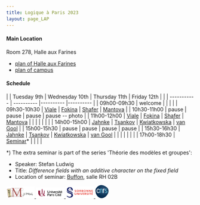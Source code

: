 ```yaml
---
title: Logique à Paris 2023
layout: page_LAP
---
```

#### Main Location
Room 278, Halle aux Farines
- [plan of Halle aux Farines][HAF]
- [plan of campus][campus]

#### Schedule

| | Tuesday 9th | Wednesday 10th | Thursday 11th | Friday 12th |
| | ----------- | ---------- |---------- |---------- |
| 09h00-09h30 | welcome |  |  |  |
| 09h30-10h30 | [Viale][TA]         | [Fokina][TA]         | [Shafer][TA]           | [Mantova][TA]          |
| 10h30-11h00 | pause               | pause                | pause                  | pause -- photo         |
| 11h00-12h00 | [Viale][TA]         | [Fokina][TA]         | [Shafer][TA]           | [Mantova][TA]          |
|             | | | | |
| 14h00-15h00 | [Jahnke][TA]        | [Tsankov][TA]        | [Kwiatkowska][TA]      | [van Gool][TA]         |
| 15h00-15h30 | pause               | pause                | pause                  | pause                  |
| 15h30-16h30 | [Jahnke][TA]        | [Tsankov][TA]        | [Kwiatkowska][TA]      | [van Gool][TA]         |
|             |                     |                      |                        |                        |
| 17h00-18h30 | [Seminar][seminar]* |                      |                        |                        |

*) The extra seminar is part of the series 'Théorie des modèles et groupes': 

 - Speaker: Stefan Ludwig
 - Title: _Difference fields with an additive character on the fixed field_
 - Location of seminar: [Buffon][campus], salle RH 02B

[campus]: /plan_campus.png
[HAF]: /plan_HAF.png

[seminar]:  https://www.imj-prg.fr/gestion/evenement/affEvenement/71
[TA]: /LAP/LAPabstracts.html

<a href="/ICONS/imj-prg.png"><img src="/ICONS/imj-prg.png" alt="IMJ-PRG" width="15%">
<a href="/ICONS/upc.png"><img src="/ICONS/upc.png" alt="Université Paris Cité" width="15%">
<a href="/ICONS/sorbonne.png"><img src="/ICONS/sorbonne.png" alt="Sorbonne Université" width="15%">
<a href="/ICONS/cnrs.png"><img src="/ICONS/cnrs.png" alt="CNRS" width="7%">

[UPC]:  https://u-paris.fr/
[IMJ-PRG]: https://www.imj-prg.fr/
[LM]:   https://www.imj-prg.fr/lm/
